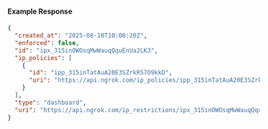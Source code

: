 <!-- Code generated for API Clients. DO NOT EDIT. -->

#### Example Response

```json
{
  "created_at": "2025-08-10T10:08:20Z",
  "enforced": false,
  "id": "ipx_315inOWOsqMwWauqQquEnUa2LK3",
  "ip_policies": [
    {
      "id": "ipp_315inTatAuA20E3SZrkRS7O9kkD",
      "uri": "https://api.ngrok.com/ip_policies/ipp_315inTatAuA20E3SZrkRS7O9kkD"
    }
  ],
  "type": "dashboard",
  "uri": "https://api.ngrok.com/ip_restrictions/ipx_315inOWOsqMwWauqQquEnUa2LK3"
}
```
